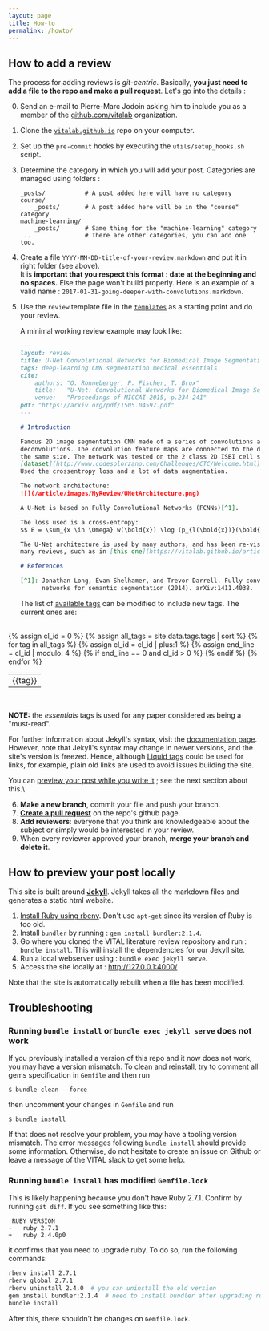 ```yaml
---
layout: page
title: How-to
permalink: /howto/
---
```


## How to add a review

The process for adding reviews is _git-centric_. Basically, **you just need to add a file to the repo and make a pull request**. Let's go into the details :

0.  Send an e-mail to Pierre-Marc Jodoin asking him to include you as a member of the [github.com/vitalab](https://github.com/vitalab) organization.
1.  Clone the [`vitalab.github.io`](https://github.com/vitalab/vitalab.github.io) repo on your computer.
2.  Set up the `pre-commit` hooks by executing the `utils/setup_hooks.sh` script.
3.  Determine the category in which you will add your post. Categories are managed using folders :  

    ~~~
    _posts/           # A post added here will have no category
    course/
        _posts/       # A post added here will be in the "course" category
    machine-learning/
        _posts/       # Same thing for the "machine-learning" category
    ...               # There are other categories, you can add one too.
    ~~~
4.  Create a file `YYYY-MM-DD-title-of-your-review.markdown` and put it in right folder (see above).  
It is **important that you respect this format : date at the beginning and no spaces.** Else the page won't build properly. Here is an example of a valid name : `2017-01-31-going-deeper-with-convolutions.markdown`.
5.  Use the `review` template file in the [`templates`](https://github.com/vitalab/vitalab.github.io/tree/master/templates/review_template.md )
as a starting point and do your review.

    A minimal working review example may look like:

    ```markdown
    ---
    layout: review
    title: U-Net Convolutional Networks for Biomedical Image Segmentation
    tags: deep-learning CNN segmentation medical essentials
    cite:
        authors: "O. Ronneberger, P. Fischer, T. Brox"
        title:   "U-Net: Convolutional Networks for Biomedical Image Segmentation"
        venue:   "Proceedings of MICCAI 2015, p.234-241"
    pdf: "https://arxiv.org/pdf/1505.04597.pdf"
    ---

    # Introduction

    Famous 2D image segmentation CNN made of a series of convolutions and
    deconvolutions. The convolution feature maps are connected to the deconv maps of
    the same size. The network was tested on the 2 class 2D ISBI cell segmentation
    [dataset](http://www.codesolorzano.com/Challenges/CTC/Welcome.html).
    Used the crossentropy loss and a lot of data augmentation.

    The network architecture:
    ![](/article/images/MyReview/UNetArchitecture.png)

    A U-Net is based on Fully Convolutional Networks (FCNNs)[^1].

    The loss used is a cross-entropy:
    $$ E = \sum_{x \in \Omega} w(\bold{x}) \log (p_{l(\bold{x})}(\bold{x})) $$

    The U-Net architecture is used by many authors, and has been re-visited in
    many reviews, such as in [this one](https://vitalab.github.io/article/2019/05/02/MRIPulseSeqGANSynthesis.html).

    # References

    [^1]: Jonathan Long, Evan Shelhamer, and Trevor Darrell. Fully convolutional
          networks for semantic segmentation (2014). arXiv:1411.4038.
    ```

    The list of [available tags](https://github.com/vitalab/vitalab.github.io/blob/master/_data/tags.yml)
    can be modified to include new tags. The current ones are:

<br>
<table style="width:100%">
  {% assign cl_id = 0 %}
  {% assign all_tags = site.data.tags.tags | sort %}
  <tr>
  {% for tag in all_tags %}
      <td>{{tag}}</td>
      {% assign cl_id = cl_id | plus:1 %}
      {% assign end_line  = cl_id | modulo: 4 %}
      {% if end_line == 0 and cl_id > 0 %}
        </tr>
        <tr>
      {% endif %}
  {% endfor %}
  </tr>
</table>
<br>

**NOTE:** the *essentials* tags is used for any paper considered as being a
"must-read".

For further information about Jekyll's syntax, visit the [documentation page](https://jekyllrb.com/docs/).
However, note that Jekyll's syntax may change in newer versions, and the site's
version is freezed. Hence, although [Liquid tags](https://jekyllrb.com/docs/liquid/tags/)
could be used for links, for example, plain old links are used to avoid issues
building the site.

You can [preview your post while you write it](#how-to-preview-your-post-locally) ; see the next section about this.\\

6.  **Make a new branch**, commit your file and push your branch.
7.  [**Create a pull request**](https://github.com/vitalab/vitalab.github.io/compare) on the repo's github page.
8.  **Add reviewers**: everyone that you think are knowledgeable about the subject or simply would be interested in your review.
9.  When every reviewer approved your branch, **merge your branch and delete it**.

## How to preview your post locally

This site is built around [**Jekyll**](https://jekyllrb.com/). Jekyll takes all the markdown files and generates a static html website.

1.  [Install Ruby using rbenv](/how-to-install-ruby). Don't use `apt-get` since its version of Ruby is too old.
2.  Install `bundler` by running : `gem install bundler:2.1.4`.
3.  Go where you cloned the VITAL literature review repository and run : `bundle install`. This will install the dependencies for our Jekyll site.
4.  Run a local webserver using : `bundle exec jekyll serve`.
5.  Access the site locally at : <http://127.0.0.1:4000/>

Note that the site is automatically rebuilt when a file has been modified.

## Troubleshooting

### Running `bundle install` or `bundle exec jekyll serve` does not work

If you previously installed a version of this repo and it now does not work, you may have a version mismatch. To clean and reinstall, try to comment all gems specification in `Gemfile` and then run

``$ bundle clean --force``

then uncomment your changes in `Gemfile` and run

``$ bundle install``

If that does not resolve your problem, you may have a tooling version mismatch. The error messages following `bundle install` should provide some information. Otherwise, do not hesitate to create an issue on Github or leave a message of the VITAL slack to get some help.

### Running `bundle install` has modified `Gemfile.lock`

This is likely happening because you don't have Ruby 2.7.1. Confirm by running `git diff`. If you see something like this:

```
 RUBY VERSION
-   ruby 2.7.1
+   ruby 2.4.0p0
```

it confirms that you need to upgrade ruby. To do so, run the following commands:

```bash
rbenv install 2.7.1
rbenv global 2.7.1
rbenv uninstall 2.4.0  # you can uninstall the old version
gem install bundler:2.1.4  # need to install bundler after upgrading ruby
bundle install
```

After this, there shouldn't be changes on `Gemfile.lock`.
